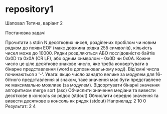 # repository1
Шаповал Тетяна, варіант 2 

Постановка задачі

Прочитати з stdin N десяткових чисел, розділених пробілом чи новим рядком до появи EOF (макс довжина рядка 255 символів), кількість чисел може до 10000.
 Рядки розділяються АБО послідовністю байтів 0x0D та 0x0A (CR LF), або одним символом - 0x0D чи 0x0A.
Кожне число це ціле десяткове знакове число, яке треба конвертувати в бінарне представлення (word в доповнювальному коді). 
Від'ємні числа починаються з '-'.
Увага: якщо число занадто велике за модулем для 16-бітного представлення зі знаком, таке значення має бути представлене як максимально можливе (за модулем).
Відсортувати бінарні значення алгоритмом merge sort (asc)
Обчислити значення медіани та вивести десяткове в консоль як рядок (stdout)
Обчислити середнє значення та вивести десяткове в консоль як рядок (stdout)
Наприклад:
2 10 0
Результат:
2
4  